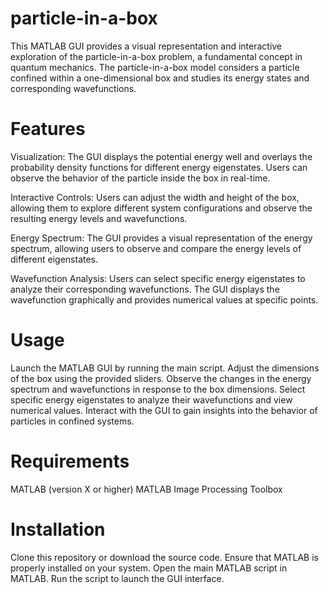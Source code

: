 # particle-in-a-box
This MATLAB GUI provides a visual representation and interactive exploration of the particle-in-a-box problem, a fundamental concept in quantum mechanics. The particle-in-a-box model considers a particle confined within a one-dimensional box and studies its energy states and corresponding wavefunctions.

# Features
Visualization: The GUI displays the potential energy well and overlays the probability density functions for different energy eigenstates. Users can observe the behavior of the particle inside the box in real-time.

Interactive Controls: Users can adjust the width and height of the box, allowing them to explore different system configurations and observe the resulting energy levels and wavefunctions.

Energy Spectrum: The GUI provides a visual representation of the energy spectrum, allowing users to observe and compare the energy levels of different eigenstates.

Wavefunction Analysis: Users can select specific energy eigenstates to analyze their corresponding wavefunctions. The GUI displays the wavefunction graphically and provides numerical values at specific points.

# Usage
Launch the MATLAB GUI by running the main script.
Adjust the dimensions of the box using the provided sliders.
Observe the changes in the energy spectrum and wavefunctions in response to the box dimensions.
Select specific energy eigenstates to analyze their wavefunctions and view numerical values.
Interact with the GUI to gain insights into the behavior of particles in confined systems.

# Requirements
MATLAB (version X or higher)
MATLAB Image Processing Toolbox

# Installation
Clone this repository or download the source code.
Ensure that MATLAB is properly installed on your system.
Open the main MATLAB script in MATLAB.
Run the script to launch the GUI interface.
